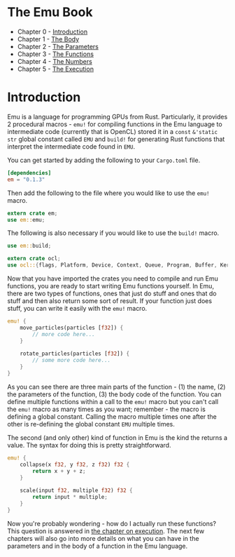 # The Emu Book
- Chapter 0 - [Introduction](https://github.com/calebwin/emu/blob/master/book/introduction.md)
- Chapter 1 - [The Body](https://github.com/calebwin/emu/blob/master/book/body.md)
- Chapter 2 - [The Parameters](https://github.com/calebwin/emu/blob/master/book/parameters.md)
- Chapter 3 - [The Functions](https://github.com/calebwin/emu/blob/master/book/functions.md)
- Chapter 4 - [The Numbers](https://github.com/calebwin/emu/blob/master/book/numbers.md)
- Chapter 5 - [The Execution](https://github.com/calebwin/emu/blob/master/book/execution.md)

# Introduction

Emu is a language for programming GPUs from Rust. Particularly, it provides 2 procedural macros -  `emu!` for compiling functions in the Emu language to intermediate code (currently that is OpenCL) stored it in a `const` `&'static str` global constant called `EMU` and `build!` for generating Rust functions that interpret the intermediate code found in `EMU`.

You can get started by adding the following to your `Cargo.toml` file.

```toml
[dependencies]
em = "0.1.3"
```

Then add the following to the file where you would like to use the `emu!` macro.

```rust
extern crate em;
use em::emu;
```

The following is also necessary if you would like to use the `build!` macro.

```rust
use em::build;

extern crate ocl;
use ocl::{flags, Platform, Device, Context, Queue, Program, Buffer, Kernel};
```

Now that you have imported the crates you need to compile and run Emu functions, you are ready to start writing Emu functions yourself. In Emu, there are two types of functions, ones that just do stuff and ones that do stuff and then also return some sort of result. If your function just does stuff, you can write it easily with the `emu!` macro.

```rust
emu! {
	move_particles(particles [f32]) {
		// more code here...
	}
    
	rotate_particles(particles [f32]) {
		// some more code here...
	}
}
```

As you can see there are three main parts of the function - (1) the name, (2) the parameters of the function, (3) the body code of the function. You can define multiple functions within a call to the `emu!` macro but you can't call the `emu!` macro as many times as you want; remember - the macro is defining a global constant. Calling the macro multiple times one after the other is re-defining the global constant `EMU` multiple times. 

The second (and only other) kind of function in Emu is the kind the returns a value. The syntax for doing this is pretty straightforward.

```rust
emu! {
	collapse(x f32, y f32, z f32) f32 {
		return x + y + z;
	}
    
	scale(input f32, multiple f32) f32 {
		return input * multiple;
	}
}
```

Now you're probably wondering - how do I actually run these functions? This question is answered in [the chapter on execution](https://github.com/calebwin/emu/blob/master/book/execution.md). The next few chapters will also go into more details on what you can have in the parameters and in the body of a function in the Emu language.
